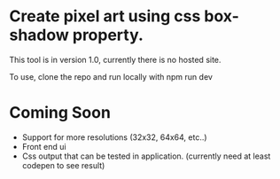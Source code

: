 # Create pixel art using css box-shadow property.

This tool is in version 1.0, currently there is no hosted site. 

To use, clone the repo and run locally with npm run dev

# Coming Soon

 - Support for more resolutions (32x32, 64x64, etc..)
 - Front end ui
 - Css output that can be tested in application. (currently need at least codepen to see result)

 


